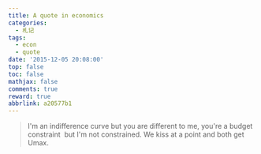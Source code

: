 ```yaml
---
title: A quote in economics
categories:
  - 札记
tags:
  - econ
  - quote
date: '2015-12-05 20:08:00'
top: false
toc: false
mathjax: false
comments: true
reward: true
abbrlink: a20577b1
---
```

>I'm an indifference curve but you are different to me, you're a budget constraint  but I'm not constrained. We kiss at a point and both get Umax.